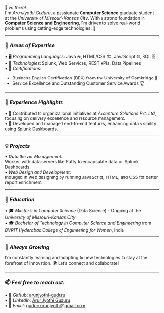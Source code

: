 👋 *Hi there!*  
I'm *ArunJyothi Guduru*, a passionate **Computer Science** graduate student at the *University of Missouri-Kansas City*. With a strong foundation in **Computer Science and Engineering**, I'm driven to solve real-world problems using cutting-edge technologies. 🚀

---

### 🌟 *Areas of Expertise*
•⁠  ⁠🖥️ *Programming Languages*: Java ☕, HTML/CSS 🏗️, JavaScript 🌐, SQL 🗄️  
•⁠  ⁠🤖 *Technologies*: Splunk, Web Services, REST APIs, Data Pipelines  
•⁠  ⁠🏅 *Certifications*:  
  - Business English Certification (BEC) from the University of Cambridge 📜  
  - Service Excellence and Outstanding Customer Service Awards 🏆  

---

### 🚀 *Experience Highlights*
•⁠  ⁠🤝 Contributed to organizational initiatives at *Accenture Solutions Pvt. Ltd*, focusing on delivery excellence and resource management.  
•⁠  ⁠🌟 Developed and managed end-to-end features, enhancing data visibility using Splunk Dashboards.

---

### 💡 *Projects*
•⁠  ⁠*Data Server Management*:  
   Worked with data servers like Putty to encapsulate data on Splunk Dashboards.  
•⁠  ⁠*Web Design and Development*:  
   Indulged in web designing by running JavaScript, HTML, and CSS for better report enrichment.  

---

### 📘 *Education*
•⁠  ⁠🎓 *Master’s in Computer Science* (Data Science) - Ongoing at the *University of Missouri-Kansas City*  
•⁠  ⁠🎓 *Bachelor of Technology in Computer Science and Engineering* from *BVRIT Hyderabad College of Engineering for Women*, India  

---

### 🌱 *Always Growing*
I’m constantly learning and adapting to new technologies to stay at the forefront of innovation. 🌍 Let’s connect and collaborate!

---

### 📫 *Feel free to reach out:*
•⁠  ⁠🐙 *GitHub*: [arunjyothi-guduru](https://github.com/arunjyothi-guduru)  
•⁠  ⁠💼 *LinkedIn*: [ArunJyothi Guduru](http://www.linkedin.com/in/arunjyothi-guduru)  
•⁠  ⁠📧 *Email*: [guduruarunjyothi@gmail.com](mailto:guduruarunjyothi@gmail.com)
